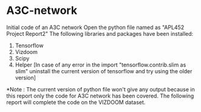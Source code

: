 # A3C-network
Initial code of an A3C network
Open the python file named as "APL452 Project Report2" 
The following libraries and packages have been installed:
1. Tensorflow
2. Vizdoom
3. Scipy 
4. Helper
[In case of any error in the import "tensorflow.contrib.slim as slim" uninstall the current version of tensorflow and try using the older version]

*Note : The current version of python file won't give any output because in this report only the code for A3C network has been covered. The following report will complete the code on the VIZDOOM dataset.
